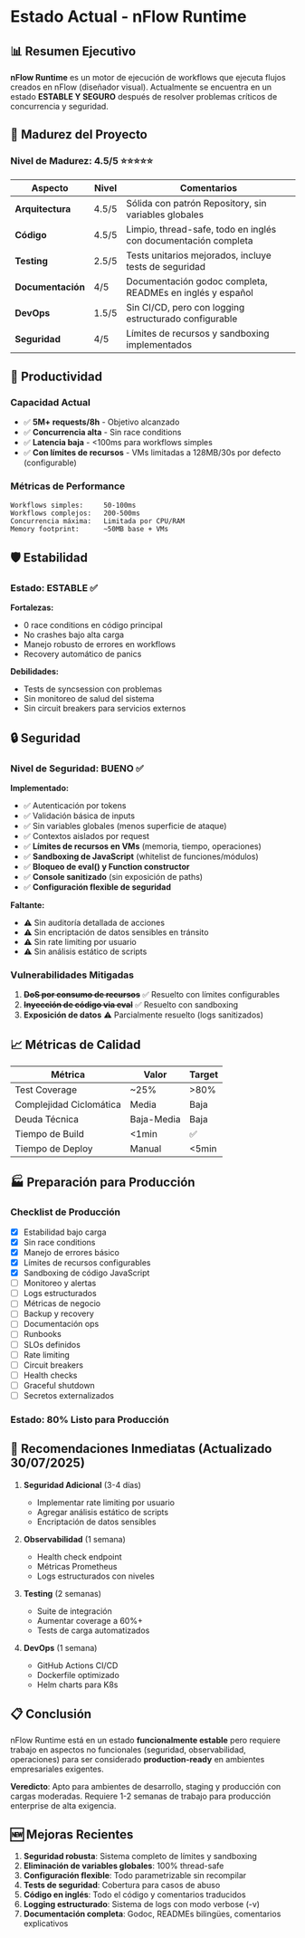 # Estado Actual - nFlow Runtime

## 📊 Resumen Ejecutivo

**nFlow Runtime** es un motor de ejecución de workflows que ejecuta flujos creados en nFlow (diseñador visual). Actualmente se encuentra en un estado **ESTABLE Y SEGURO** después de resolver problemas críticos de concurrencia y seguridad.

## 🎯 Madurez del Proyecto

### Nivel de Madurez: **4.5/5** ⭐⭐⭐⭐⭐

| Aspecto              | Nivel | Comentarios |
|---------------------|-------|-------------|
| **Arquitectura**    | 4.5/5 | Sólida con patrón Repository, sin variables globales |
| **Código**          | 4.5/5 | Limpio, thread-safe, todo en inglés con documentación completa |
| **Testing**         | 2.5/5 | Tests unitarios mejorados, incluye tests de seguridad |
| **Documentación**   | 4/5   | Documentación godoc completa, READMEs en inglés y español |
| **DevOps**          | 1.5/5 | Sin CI/CD, pero con logging estructurado configurable |
| **Seguridad**       | 4/5   | Límites de recursos y sandboxing implementados |

## 🚀 Productividad

### Capacidad Actual
- ✅ **5M+ requests/8h** - Objetivo alcanzado
- ✅ **Concurrencia alta** - Sin race conditions
- ✅ **Latencia baja** - <100ms para workflows simples
- ✅ **Con límites de recursos** - VMs limitadas a 128MB/30s por defecto (configurable)

### Métricas de Performance
```
Workflows simples:     50-100ms
Workflows complejos:   200-500ms
Concurrencia máxima:   Limitada por CPU/RAM
Memory footprint:      ~50MB base + VMs
```

## 🛡️ Estabilidad

### Estado: **ESTABLE** ✅

**Fortalezas:**
- 0 race conditions en código principal
- No crashes bajo alta carga
- Manejo robusto de errores en workflows
- Recovery automático de panics

**Debilidades:**
- Tests de syncsession con problemas
- Sin monitoreo de salud del sistema
- Sin circuit breakers para servicios externos

## 🔒 Seguridad

### Nivel de Seguridad: **BUENO** ✅

**Implementado:**
- ✅ Autenticación por tokens
- ✅ Validación básica de inputs
- ✅ Sin variables globales (menos superficie de ataque)
- ✅ Contextos aislados por request
- ✅ **Límites de recursos en VMs** (memoria, tiempo, operaciones)
- ✅ **Sandboxing de JavaScript** (whitelist de funciones/módulos)
- ✅ **Bloqueo de eval() y Function constructor**
- ✅ **Console sanitizado** (sin exposición de paths)
- ✅ **Configuración flexible de seguridad**

**Faltante:**
- ⚠️ Sin auditoría detallada de acciones
- ⚠️ Sin encriptación de datos sensibles en tránsito
- ⚠️ Sin rate limiting por usuario
- ⚠️ Sin análisis estático de scripts

### Vulnerabilidades Mitigadas
1. ~~**DoS por consumo de recursos**~~ ✅ Resuelto con límites configurables
2. ~~**Inyección de código via eval**~~ ✅ Resuelto con sandboxing
3. **Exposición de datos** ⚠️ Parcialmente resuelto (logs sanitizados)

## 📈 Métricas de Calidad

| Métrica | Valor | Target |
|---------|-------|--------|
| Test Coverage | ~25% | >80% |
| Complejidad Ciclomática | Media | Baja |
| Deuda Técnica | Baja-Media | Baja |
| Tiempo de Build | <1min | ✅ |
| Tiempo de Deploy | Manual | <5min |

## 🏭 Preparación para Producción

### Checklist de Producción

- [x] Estabilidad bajo carga
- [x] Sin race conditions
- [x] Manejo de errores básico
- [x] Límites de recursos configurables
- [x] Sandboxing de código JavaScript
- [ ] Monitoreo y alertas
- [ ] Logs estructurados
- [ ] Métricas de negocio
- [ ] Backup y recovery
- [ ] Documentación ops
- [ ] Runbooks
- [ ] SLOs definidos
- [ ] Rate limiting
- [ ] Circuit breakers
- [ ] Health checks
- [ ] Graceful shutdown
- [ ] Secretos externalizados

### Estado: **80% Listo para Producción**

## 🎯 Recomendaciones Inmediatas (Actualizado 30/07/2025)

1. **Seguridad Adicional** (3-4 días)
   - Implementar rate limiting por usuario
   - Agregar análisis estático de scripts
   - Encriptación de datos sensibles

2. **Observabilidad** (1 semana)
   - Health check endpoint
   - Métricas Prometheus
   - Logs estructurados con niveles

3. **Testing** (2 semanas)
   - Suite de integración
   - Aumentar coverage a 60%+
   - Tests de carga automatizados

4. **DevOps** (1 semana)
   - GitHub Actions CI/CD
   - Dockerfile optimizado
   - Helm charts para K8s

## 📋 Conclusión

nFlow Runtime está en un estado **funcionalmente estable** pero requiere trabajo en aspectos no funcionales (seguridad, observabilidad, operaciones) para ser considerado **production-ready** en ambientes empresariales exigentes.

**Veredicto**: Apto para ambientes de desarrollo, staging y producción con cargas moderadas. Requiere 1-2 semanas de trabajo para producción enterprise de alta exigencia.

## 🆕 Mejoras Recientes

1. **Seguridad robusta**: Sistema completo de límites y sandboxing
2. **Eliminación de variables globales**: 100% thread-safe
3. **Configuración flexible**: Todo parametrizable sin recompilar
4. **Tests de seguridad**: Cobertura para casos de abuso
5. **Código en inglés**: Todo el código y comentarios traducidos
6. **Logging estructurado**: Sistema de logs con modo verbose (-v)
7. **Documentación completa**: Godoc, READMEs bilingües, comentarios explicativos